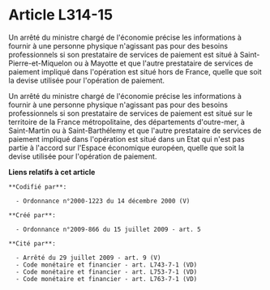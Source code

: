 # Article L314-15

Un arrêté du ministre chargé de l'économie précise les informations à fournir à une personne physique n'agissant pas pour des
besoins professionnels si son prestataire de services de paiement est situé à Saint-Pierre-et-Miquelon ou à Mayotte et que
l'autre prestataire de services de paiement impliqué dans l'opération est situé hors de France, quelle que soit la devise
utilisée pour l'opération de paiement. 

Un arrêté du ministre chargé de l'économie précise les informations à fournir à une personne physique n'agissant pas pour des
besoins professionnels si son prestataire de services de paiement est situé sur le territoire de la France métropolitaine,
des départements d'outre-mer, à Saint-Martin ou à Saint-Barthélemy et que l'autre prestataire de services de paiement
impliqué dans l'opération est situé dans un Etat qui n'est pas partie à l'accord sur l'Espace économique européen, quelle que
soit la devise utilisée pour l'opération de paiement.

**Liens relatifs à cet article**

	**Codifié par**:

	  - Ordonnance n°2000-1223 du 14 décembre 2000 (V)

	**Créé par**:

	  - Ordonnance n°2009-866 du 15 juillet 2009 - art. 5

	**Cité par**:

	  - Arrêté du 29 juillet 2009 - art. 9 (V)
	  - Code monétaire et financier - art. L743-7-1 (VD)
	  - Code monétaire et financier - art. L753-7-1 (VD)
	  - Code monétaire et financier - art. L763-7-1 (VD)
